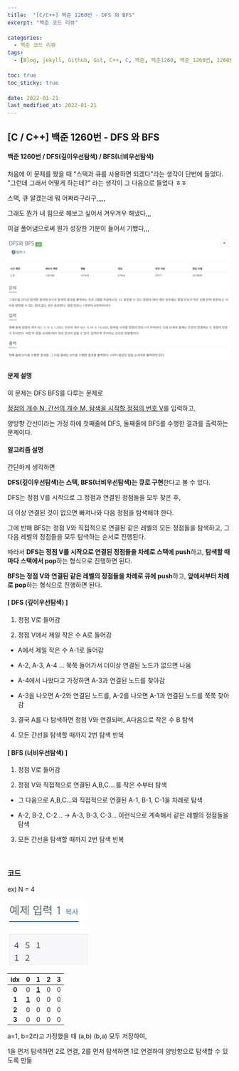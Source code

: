 ```yaml
---
title:  "[C/C++] 백준 1260번 - DFS 와 BFS"
excerpt: "백준 코드 리뷰"

categories:
  - 백준 코드 리뷰
tags:
  - [Blog, jekyll, Github, Git, C++, C, 백준, 백준1260, 백준_1260번, 1260번, c++_1260번, 깊이우선탐색, 너비우선탐색, dfs, bfs]

toc: true
toc_sticky: true
 
date: 2022-01-21
last_modified_at: 2022-01-21
---
```


## [C / C++] 백준 1260번 - DFS 와 BFS

#### 백준 1260번 / DFS(깊이우선탐색) / BFS(너비우선탐색)



처음에 이 문제를 봤을 때 "스택과 큐를 사용하면 되겠다"라는 생각이 단번에 들었다. "그런데 그래서 어떻게 하는데?" 라는 생각이 그 다음으로 들었다 ㅎㅎ

스택, 큐 알겠는데 뭐 어쩌라구라구,,,,,

그래도 뭔가 내 힘으로 해보고 싶어서 겨우겨우 해냈다,,,

이걸 풀어냄으로써 뭔가 성장한 기분이 들어서 기뻤다,,,



![1260](https://github.com/2hyunjinn/2hyunjinn.github.io/blob/master/images/2021-01-21-1316-posting/1260.PNG?raw=true)



#### 문제 설명

이 문제는 DFS BFS를 다루는 문제로

<u>정점의 개수 N, 간선의 개수 M, 탐색을 시작할 정점의 번호 V</u>를 입력하고,

양방향 간선이라는 가정 하에 첫째줄에 DFS, 둘째줄에 BFS를 수행한 결과를 출력하는 문제이다.



#### 알고리즘 설명

간단하게 생각하면 

**DFS(깊이우선탐색)는 스택, BFS(너비우선탐색)는 큐로 구현**한다고 볼 수 있다.

DFS는 정점 V를 시작으로 그 정점과 연결된 정점들을 모두 찾은 후, 

더 이상 연결된 것이 없으면 빠져나와 다음 정점을 탐색해야 한다.

그에 반해 BFS는 정점 V와 직접적으로 연결된 같은 레벨의 모든 정점들을 탐색하고, 그 다음 레벨의 정점들을 모두 탐색하는 순서로 진행된다.

따라서 **DFS는 정점 V를 시작으로 연결된 정점들을 차례로 스택에 push**하고,  **탐색할 때마다 스택에서 pop**하는 형식으로 진행하면 된다.

**BFS는 정점 V와 연결된 같은 레벨의 정점들을 차례로 큐에 push**하고, **앞에서부터 차례로 pop**하는 형식으로 진행하면 된다.



####  [ DFS (깊이우선탐색) ]

1. 정점 V로 들어감

2. 정점 V에서 제일 작은 수 A로 들어감

- A에서 제일 작은 수 A-1로 들어감

- A-2, A-3, A-4 ... 쭉쭉 들어가서 더이상 연결된 노드가 없으면 나옴

- A-4에서 나왔다고 가정하면 A-3과 연결된 노드를 찾아감

- A-3을 나오면 A-2와 연결된 노드를, A-2를 나오면 A-1과 연결된 노드를 쭉쭉 찾아감

3. 결국 A를 다 탐색하면 정점 V와 연결되며, A다음으로 작은 수 B 탐색

4. 모든 간선을 탐색할 때까지 2번 탐색 반복

   

#### [ BFS (너비우선탐색) ]

1. 정점 V로 들어감

2. 정점 V와 직접적으로 연결된 A,B,C....를 작은 수부터 탐색

- 그 다음으로 A,B,C...와 직접적으로 연결된 A-1, B-1, C-1을 차례로 탐색

- A-2, B-2, C-2... -> A-3, B-3, C-3... 이런식으로 계속해서 같은 레벨의 정점들을 탐색

3. 모든 간선을 탐색할 때까지 2번 탐색 반복

​    

### 코드

<script src="https://gist.github.com/2hyunjinn/84d9620c6be25d0ff7880e06d07e24cc.js"></script>

ex) N = 4

![1260-2](https://github.com/2hyunjinn/2hyunjinn.github.io/blob/master/images/2021-01-21-1260.posting/1260-2.PNG?raw=true)

| **idx** |    **0**     |    **1**     | **2** | **3** |
| :-----: | :----------: | :----------: | :---: | :---: |
|  **0**  |      0       | <u>**1**</u> |   0   |   0   |
|  **1**  | <u>**1**</u> |      0       |   0   |   0   |
|  **2**  |      0       |      0       |   0   |   0   |
|  **3**  |      0       |      0       |   0   |   0   |

a=1, b=2라고 가정했을 때 (a,b) (b,a) 모두 저장하여,

1을 먼저 탐색하면 2로 연결, 2를 먼저 탐색하면 1로 연결하여 양방향으로 탐색할 수 있도록 만듦
